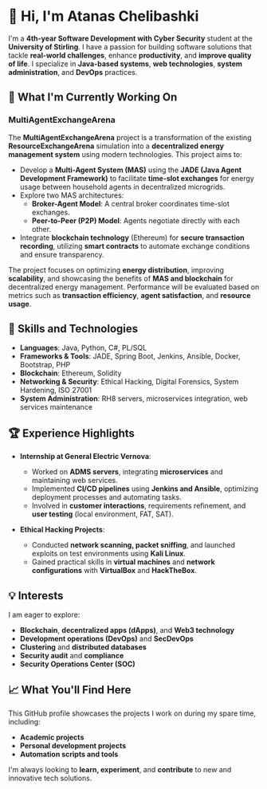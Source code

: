 # 👋 Hi, I'm Atanas Chelibashki

I'm a **4th-year Software Development with Cyber Security** student at the **University of Stirling**. I have a passion for building software solutions that tackle **real-world challenges**, enhance **productivity**, and **improve quality of life**. I specialize in **Java-based systems**, **web technologies**, **system administration**, and **DevOps** practices.

## 🚀 What I'm Currently Working On

### MultiAgentExchangeArena
The **MultiAgentExchangeArena** project is a transformation of the existing **ResourceExchangeArena** simulation into a **decentralized energy management system** using modern technologies. This project aims to:
- Develop a **Multi-Agent System (MAS)** using the **JADE (Java Agent Development Framework)** to facilitate **time-slot exchanges** for energy usage between household agents in decentralized microgrids.
- Explore two MAS architectures:
  - **Broker-Agent Model**: A central broker coordinates time-slot exchanges.
  - **Peer-to-Peer (P2P) Model**: Agents negotiate directly with each other.
- Integrate **blockchain technology** (Ethereum) for **secure transaction recording**, utilizing **smart contracts** to automate exchange conditions and ensure transparency.

The project focuses on optimizing **energy distribution**, improving **scalability**, and showcasing the benefits of **MAS and blockchain** for decentralized energy management. Performance will be evaluated based on metrics such as **transaction efficiency**, **agent satisfaction**, and **resource usage**.

## 🔧 Skills and Technologies

- **Languages**: Java, Python, C#, PL/SQL
- **Frameworks & Tools**: JADE, Spring Boot, Jenkins, Ansible, Docker, Bootstrap, PHP
- **Blockchain**: Ethereum, Solidity
- **Networking & Security**: Ethical Hacking, Digital Forensics, System Hardening, ISO 27001
- **System Administration**: RH8 servers, microservices integration, web services maintenance

## 🏆 Experience Highlights

- **Internship at General Electric Vernova**: 
  - Worked on **ADMS servers**, integrating **microservices** and maintaining web services.
  - Implemented **CI/CD pipelines** using **Jenkins and Ansible**, optimizing deployment processes and automating tasks.
  - Involved in **customer interactions**, requirements refinement, and **user testing** (local environment, FAT, SAT).

- **Ethical Hacking Projects**:
  - Conducted **network scanning, packet sniffing**, and launched exploits on test environments using **Kali Linux**.
  - Gained practical skills in **virtual machines** and **network configurations** with **VirtualBox** and **HackTheBox**.

## 💡 Interests

I am eager to explore:
- **Blockchain**, **decentralized apps (dApps)**, and **Web3 technology**
- **Development operations (DevOps)** and **SecDevOps**
- **Clustering** and **distributed databases**
- **Security audit** and **compliance**
- **Security Operations Center (SOC)**

## 📈 What You'll Find Here

This GitHub profile showcases the projects I work on during my spare time, including:
- **Academic projects**
- **Personal development projects**
- **Automation scripts and tools**

I'm always looking to **learn, experiment**, and **contribute** to new and innovative tech solutions.
